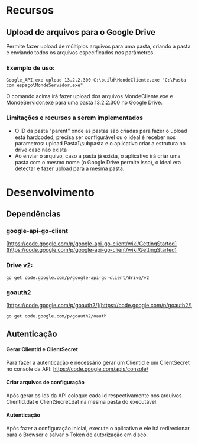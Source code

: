 # Recursos

## Upload de arquivos para o Google Drive

Permite fazer upload de múltiplos arquivos para uma pasta, criando a pasta e enviando todos os arquivos especificados nos parâmetros.

### Exemplo de uso:

    Google_API.exe upload 13.2.2.300 C:\build\MondeCliente.exe "C:\Pasta com espaço\MondeServidor.exe"

O comando acima irá fazer upload dos arquivos MondeCliente.exe e MondeServidor.exe para uma pasta 13.2.2.300 no Google Drive.

### Limitações e recursos a serem implementados

- O ID da pasta "parent" onde as pastas são criadas para fazer o upload está hardcoded, precisa ser configurável ou o ideal é receber nos parametros: upload Pasta1\subpasta e o aplicativo criar a estrutura no drive caso não exista
- Ao enviar o arquivo, caso a pasta já exista, o aplicativo irá criar uma pasta com o mesmo nome (o Google Drive permite isso), o ideal era detectar e fazer upload para a mesma pasta.

# Desenvolvimento

## Dependências

### google-api-go-client

[https://code.google.com/p/google-api-go-client/wiki/GettingStarted](https://code.google.com/p/google-api-go-client/wiki/GettingStarted)

### Drive v2:

    go get code.google.com/p/google-api-go-client/drive/v2

### goauth2

[https://code.google.com/p/goauth2/](https://code.google.com/p/goauth2/)

    go get code.google.com/p/goauth2/oauth

## Autenticação

#### Gerar ClientId e ClientSecret

Para fazer a autenticação é necessário gerar um ClientId e um ClientSecret no console da API: [https://code.google.com/apis/console/ ](https://code.google.com/apis/console/)

#### Criar arquivos de configuração

Após gerar os Ids da API coloque cada id respectivamente nos arquivos ClientId.dat e ClientSecret.dat na mesma pasta do executável.

#### Autenticação

Após fazer a configuração inicial, execute o aplicativo e ele irá redirecionar para o Browser e salvar o Token de autorização em disco.


